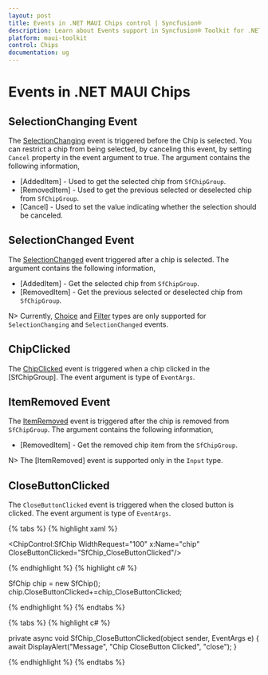 ```yaml
---
layout: post
title: Events in .NET MAUI Chips control | Syncfusion®
description: Learn about Events support in Syncfusion® Toolkit for .NET MAUI Chips control, its elements and more.
platform: maui-toolkit
control: Chips
documentation: ug
---
```


# Events in .NET MAUI Chips

## SelectionChanging Event

The [SelectionChanging](https://help.syncfusion.com/cr/maui-toolkit/Syncfusion.Maui.Toolkit.Chips.SfChipGroup.html#Syncfusion_Maui_Toolkit_Chips_SfChipGroup_SelectionChanging) event is triggered before the Chip is selected. You can restrict a chip from being selected, by canceling this event, by setting `Cancel` property in the event argument to true. The argument contains the following information,

 * [AddedItem] - Used to get the selected chip from `SfChipGroup`.
 * [RemovedItem] - Used to get the previous selected or deselected chip from `SfChipGroup`.
 * [Cancel] - Used to set the value indicating whether the selection should be canceled. 

## SelectionChanged Event
The [SelectionChanged](https://help.syncfusion.com/cr/maui-toolkit/Syncfusion.Maui.Toolkit.Chips.SfChipGroup.html#Syncfusion_Maui_Toolkit_Chips_SfChipGroup_SelectionChanged) event triggered after a chip is selected. The argument contains the following information,

 * [AddedItem] - Get the selected chip from `SfChipGroup`.
 * [RemovedItem] - Get the previous selected or deselected chip from `SfChipGroup`.

N>  Currently, [Choice](https://help.syncfusion.com/cr/maui-toolkit/Syncfusion.Maui.Toolkit.Chips.SfChipsType.html#Syncfusion_Maui_Toolkit_Chips_SfChipsType_Choice) and [Filter](https://help.syncfusion.com/cr/maui-toolkit/Syncfusion.Maui.Toolkit.Chips.SfChipsType.html#Syncfusion_Maui_Toolkit_Chips_SfChipsType_Filter) types are only supported for `SelectionChanging` and `SelectionChanged` events.

##  ChipClicked

The [ChipClicked](https://help.syncfusion.com/cr/maui-toolkit/Syncfusion.Maui.Toolkit.Chips.SfChipGroup.html#Syncfusion_Maui_Toolkit_Chips_SfChipGroup_ChipClicked) event is triggered when a chip clicked in the [SfChipGroup]. The event argument is type of `EventArgs`.

## ItemRemoved Event

The [ItemRemoved](https://help.syncfusion.com/cr/maui-toolkit/Syncfusion.Maui.Toolkit.Chips.SfChipGroup.html#Syncfusion_Maui_Toolkit_Chips_SfChipGroup_ItemRemoved) event is triggered after the chip is removed from `SfChipGroup`. The argument contains the following information,

* [RemovedItem] - Get the removed chip item from the `SfChipGroup`.

N> The [ItemRemoved] event is supported only in the `Input` type.

##  CloseButtonClicked

The `CloseButtonClicked` event is triggered when the closed button is clicked. The event argument is type of `EventArgs`.

{% tabs %}
{% highlight xaml %}
    
<ChipControl:SfChip WidthRequest="100"
                    x:Name="chip"
                    CloseButtonClicked="SfChip_CloseButtonClicked"/>

{% endhighlight %}
{% highlight c# %}

SfChip chip = new SfChip();
chip.CloseButtonClicked+=chip_CloseButtonClicked;

{% endhighlight %}
{% endtabs %}

{% tabs %}
{% highlight c# %}
    
private async void SfChip_CloseButtonClicked(object sender, EventArgs e)
{
    await DisplayAlert("Message", "Chip CloseButton Clicked", "close");
}

{% endhighlight %}
{% endtabs %}


